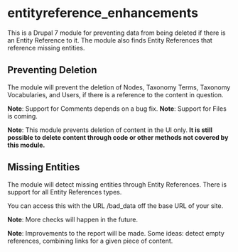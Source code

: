 # entityreference_enhancements
This is a Drupal 7 module for preventing data from being deleted if there is an Entity Reference to it.  The module 
also finds Entity References that reference missing entities.

## Preventing Deletion
The module will prevent the deletion of Nodes, Taxonomy Terms, Taxonomy Vocabularies, and Users, if there
is a reference to the content in question.  

**Note**: Support for Comments depends on a bug fix.
**Note**: Support for Files is coming.

**Note**: This module prevents deletion of content in the UI only. **It is still possible to delete content through code
or other methods not covered by this module.**

## Missing Entities
The module will detect missing entities through Entity References.  There is support for all Entity References types.

You can access this with the URL /bad_data off the base URL of your site.

**Note**: More checks will happen in the future.

**Note**: Improvements to the report will be made.  Some ideas: detect empty references, combining links for a given 
piece of content. 





